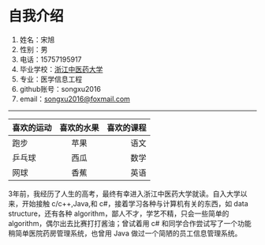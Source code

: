 # 自我介绍

1. 姓名：宋旭
2. 性别：男
3. 电话：15757195917
4. 毕业学校：[浙江中医药大学](http://www.zcmu.edu.cn/default.html)
5. 专业：医学信息工程
6.  github账号：songxu2016
7.  email：songxu2016@foxmail.com

---

| 喜欢的运动    | 喜欢的水果    | 喜欢的课程  |
| ------------- |:-------------:| -----------:|
|     跑步      |    苹果       |      语文   |
|   乒乓球      |    西瓜       |      数学   |
|     网球      |    香蕉       |      英语   |



  3年前，我经历了人生的高考，最终有幸进入浙江中医药大学就读。自入大学以来，开始接触 c/c++,Java,和 c#，接着学习各种与计算机有关的东西，如 data structure，还有各种 algorithm，鄙人不才，学艺不精，只会一些简单的 algorithm，偶尔出去比赛打打酱油；曾试着用 c# 和同学合作尝试写了一个功能稍简单医院药房管理系统，也曾用 Java 做过一个简陋的员工信息管理系统。

